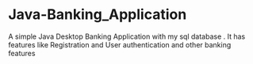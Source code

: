 # Java-Banking_Application
A simple Java Desktop Banking Application with my sql database . It has features like Registration and User authentication and other banking features 
